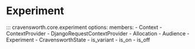 # Experiment

::: cravensworth.core.experiment
    options:
      members:
      - Context
      - ContextProvider
      - DjangoRequestContextProvider
      - Allocation
      - Audience
      - Experiment
      - CravensworthState
      - is_variant
      - is_on
      - is_off
